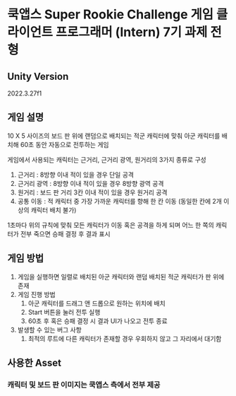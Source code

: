 # 쿡앱스 Super Rookie Challenge 게임 클라이언트 프로그래머 (Intern) 7기 과제 전형

## Unity Version
2022.3.27f1

## 게임 설명
10 X 5 사이즈의 보드 판 위에 랜덤으로 배치되는 적군 캐릭터에 맞춰 아군 캐릭터를 배치해 60초 동안 자동으로 전투하는 게임

게임에서 사용되는 캐릭터는 근거리, 근거리 광역, 원거리의 3가지 종류로 구성

1. 근거리 : 8방향 이내 적이 있을 경우 단일 공격
2. 근거리 광역 : 8방향 이내 적이 있을 경우 8방향 광역 공격
3. 원거리 : 보드 판 거리 3칸 이내 적이 있을 경우 원거리 공격
4. 공통 이동 : 적 캐릭터 중 가장 가까운 캐릭터를 향해 한 칸 이동 (동일한 칸에 2개 이상의 캐릭터 배치 불가)

1초마다 위의 규칙에 맞춰 모든 캐릭터가 이동 혹은 공격을 하게 되며 어느 한 쪽의 캐릭터가 전부 죽으면 승패 결정 후 결과 표시

## 게임 방법
1. 게임을 실행하면 일렬로 배치된 아군 캐릭터와 랜덤 배치된 적군 캐릭터가 판 위에 존재
2. 게임 진행 방법
    1. 아군 캐릭터를 드래그 앤 드롭으로 원하는 위치에 배치
    2. Start 버튼을 눌러 전투 실행
    3. 60초 후 혹은 승패 결정 시 결과 UI가 나오고 전투 종료
3. 발생할 수 있는 버그 사항
    1. 최적의 루트에 다른 캐릭터가 존재할 경우 우회하지 않고 그 자리에서 대기함

## 사용한 Asset

### 캐릭터 및 보드 판 이미지는 쿡앱스 측에서 전부 제공

